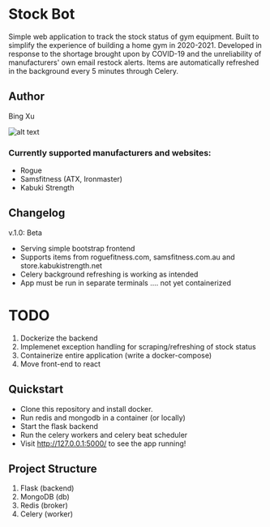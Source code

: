 # Stock Bot
Simple web application to track the stock status of gym equipment. 
Built to simplify the experience of building a home gym in 2020-2021.
Developed in response to the shortage brought upon by COVID-19 and the unreliability of manufacturers' own email restock alerts.
Items are automatically refreshed in the background every 5 minutes through Celery.
 
## Author
Bing Xu

![alt text](https://user-images.githubusercontent.com/50439413/113513829-d8423d80-95ae-11eb-8ddb-c207a86ad4c6.png)



### Currently supported manufacturers and websites:
- Rogue
- Samsfitness (ATX, Ironmaster)
- Kabuki Strength

## Changelog
v.1.0: Beta
- Serving simple bootstrap frontend
- Supports items from roguefitness.com, samsfitness.com.au and store.kabukistrength.net
- Celery background refreshing is working as intended
- App must be run in separate terminals .... not yet containerized


# TODO
1. Dockerize the backend
2. Implemenet exception handling for scraping/refreshing of stock status
3. Containerize entire application (write a docker-compose)
4. Move front-end to react

## Quickstart
- Clone this repository and install docker.
- Run redis and mongodb in a container (or locally)
- Start the flask backend
- Run the celery workers and celery beat scheduler
- Visit http://127.0.0.1:5000/ to see the app running!

## Project Structure
1. Flask (backend) 
2. MongoDB (db)
3. Redis (broker)
4. Celery (worker)



